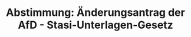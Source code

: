 ---
abstimmung:
  abstimmung: 3
  bundestagssitzung: 115
  legislaturperiode: 19
categories:
- Todo
data:
- title: Abstimmungsergebnis 20190926_3-data.pdf
  url: /res/2021-btw/abstimmungsergebnisse/20190926_3-data.pdf
- title: Abstimmungsergebnis 20190926_3_xls-data.xlsx
  url: /res/2021-btw/abstimmungsergebnisse/20190926_3_xls-data.xlsx
- title: Abstimmungsergebnis 20190926_3_xls-data.csv
  url: /res/2021-btw/abstimmungsergebnisse/csv/20190926_3_xls-data.csv
ergebnis:
  afd:
    enthaltung: 0
    gesamt: 91
    ja: 79
    nein: 0
    nichtabgegeben: 12
    ungueltig: 0
  bü90/gr:
    enthaltung: 0
    gesamt: 67
    ja: 0
    nein: 60
    nichtabgegeben: 7
    ungueltig: 0
  cdu/csu:
    enthaltung: 0
    gesamt: 246
    ja: 0
    nein: 230
    nichtabgegeben: 16
    ungueltig: 0
  die linke.:
    enthaltung: 0
    gesamt: 69
    ja: 0
    nein: 53
    nichtabgegeben: 16
    ungueltig: 0
  fdp:
    enthaltung: 0
    gesamt: 80
    ja: 0
    nein: 71
    nichtabgegeben: 9
    ungueltig: 0
  file: 20190926_3_xls-data.xlsx
  fraktionslos:
    enthaltung: 1
    gesamt: 4
    ja: 0
    nein: 1
    nichtabgegeben: 2
    ungueltig: 0
  spd:
    enthaltung: 0
    gesamt: 152
    ja: 0
    nein: 132
    nichtabgegeben: 20
    ungueltig: 0
layout: abstimmung
links:
- title: Link zu bundestag.de
  url: https://www.bundestag.de/parlament/plenum/abstimmung/abstimmung?id=616
preview: 'Deutscher Bundestag


  115. Sitzung des Deutschen Bundestages

  am Donnerstag, 26. September 2019


  Endgültiges Ergebnis der Namentlichen Abstimmung Nr. 3


  Änderungsantrag der Abgeordneten Dr. Götz Frömming, Dr. Marc Jongen, Martin Renner,

  weiterer Abgeordneter und der Fraktion der AfD

  zu der zweiten Beratung des Gesetzentwurfs der Bundesregierung

  Drs. 19/11329, 19/13577

  Entwurf eines Neunten Gesetzes zur Änderung des Stasi-Unterlagen-Gesetzes

  Drs. 19/13586'
tags:
- Todo
title: 'Abstimmung: Änderungsantrag der AfD - Stasi-Unterlagen-Gesetz'
---